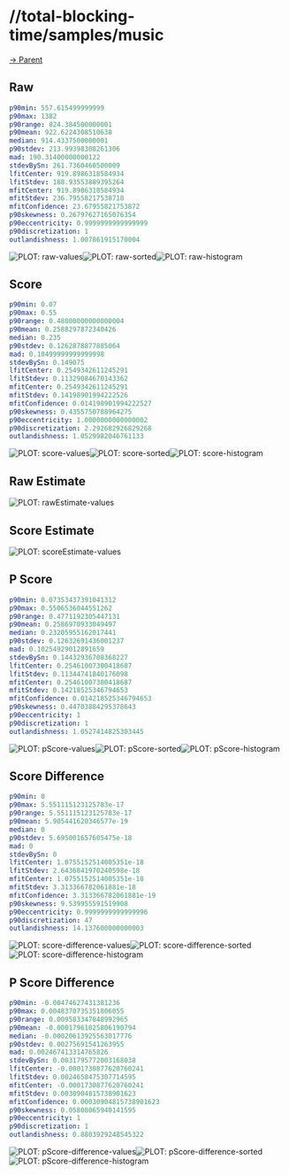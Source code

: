 
# //total-blocking-time/samples/music

[→ Parent](../..)


## Raw


```yaml
p90min: 557.615499999999
p90max: 1382
p90range: 824.384500000001
p90mean: 922.6224308510638
median: 914.4337500000001
p90stdev: 213.99398308261306
mad: 190.31400000000122
stdevBySn: 261.7360460500009
lfitCenter: 919.8986318584934
lfitStdev: 188.93553889395264
mfitCenter: 919.8986318584934
mfitStdev: 236.79558217538718
mfitConfidence: 23.67955821753872
p90skewness: 0.26797627165076354
p90eccentricity: 0.9999999999999999
p90discretization: 1
outlandishness: 1.007861915170004

```

![PLOT: raw-values](./raw/values.svg)![PLOT: raw-sorted](./raw/sorted.svg)![PLOT: raw-histogram](./raw/histogram.svg)
## Score


```yaml
p90min: 0.07
p90max: 0.55
p90range: 0.48000000000000004
p90mean: 0.2588297872340426
median: 0.235
p90stdev: 0.1262878877885064
mad: 0.10499999999999998
stdevBySn: 0.149075
lfitCenter: 0.2549342611245291
lfitStdev: 0.11329084670143362
mfitCenter: 0.2549342611245291
mfitStdev: 0.14198901994222526
mfitConfidence: 0.014198901994222527
p90skewness: 0.4355750788964275
p90eccentricity: 1.0000000000000002
p90discretization: 2.292682926829268
outlandishness: 1.0529982046761133

```

![PLOT: score-values](./score/values.svg)![PLOT: score-sorted](./score/sorted.svg)![PLOT: score-histogram](./score/histogram.svg)
## Raw Estimate

![PLOT: rawEstimate-values](./rawEstimate/values.svg)
## Score Estimate

![PLOT: scoreEstimate-values](./scoreEstimate/values.svg)
## P Score


```yaml
p90min: 0.07353437391041312
p90max: 0.5506536044551262
p90range: 0.4771192305447131
p90mean: 0.2586970933049497
median: 0.23205955162017441
p90stdev: 0.12632691436001237
mad: 0.10254929012891659
stdevBySn: 0.14432936708368227
lfitCenter: 0.25461007300418687
lfitStdev: 0.11344741840176098
mfitCenter: 0.25461007300418687
mfitStdev: 0.14218525346794653
mfitConfidence: 0.014218525346794653
p90skewness: 0.44703884295378643
p90eccentricity: 1
p90discretization: 1
outlandishness: 1.0527414825303445

```

![PLOT: pScore-values](./pScore/values.svg)![PLOT: pScore-sorted](./pScore/sorted.svg)![PLOT: pScore-histogram](./pScore/histogram.svg)
## Score Difference


```yaml
p90min: 0
p90max: 5.551115123125783e-17
p90range: 5.551115123125783e-17
p90mean: 5.905441620346577e-19
median: 0
p90stdev: 5.695001657605475e-18
mad: 0
stdevBySn: 0
lfitCenter: 1.0755152514005351e-18
lfitStdev: 2.6436841970240598e-18
mfitCenter: 1.0755152514005351e-18
mfitStdev: 3.313366782061881e-18
mfitConfidence: 3.313366782061881e-19
p90skewness: 9.539955591519908
p90eccentricity: 0.9999999999999996
p90discretization: 47
outlandishness: 14.137600000000003

```

![PLOT: score-difference-values](./score-difference/values.svg)![PLOT: score-difference-sorted](./score-difference/sorted.svg)![PLOT: score-difference-histogram](./score-difference/histogram.svg)
## P Score Difference


```yaml
p90min: -0.00474627431381236
p90max: 0.0048370735351806055
p90range: 0.009583347848992965
p90mean: -0.00017961025806190794
median: -0.00020613925563017776
p90stdev: 0.00275691541263955
mad: 0.002467413314765826
stdevBySn: 0.0031795772003168038
lfitCenter: -0.0001730877620760241
lfitStdev: 0.0024658475307714595
mfitCenter: -0.0001730877620760241
mfitStdev: 0.0030904815738901623
mfitConfidence: 0.00030904815738901623
p90skewness: 0.05808065940141595
p90eccentricity: 1
p90discretization: 1
outlandishness: 0.8803929248545322

```

![PLOT: pScore-difference-values](./pScore-difference/values.svg)![PLOT: pScore-difference-sorted](./pScore-difference/sorted.svg)![PLOT: pScore-difference-histogram](./pScore-difference/histogram.svg)